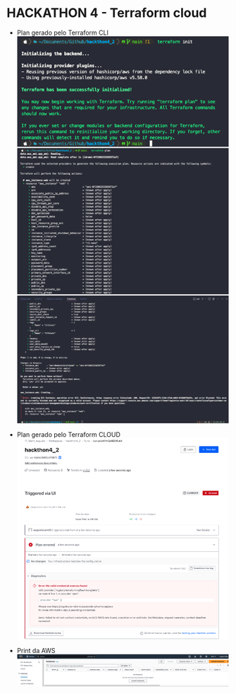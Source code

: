 # HACKATHON 4 - Terraform cloud

- Plan gerado pelo Terraform CLI
    ![terraform CLI](image.png)
    ![terraform CLOUD](image1.png)
    ![print aws](image2.png)


- Plan gerado pelo Terraform CLOUD
    ![terraform CLOUD](image3.png)

 - Print da AWS
    ![print aws](image4.png)
